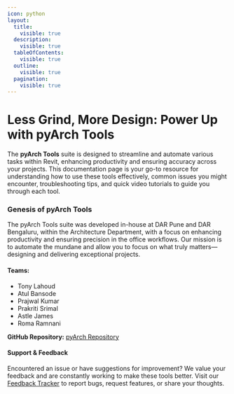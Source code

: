 ```yaml
---
icon: python
layout:
  title:
    visible: true
  description:
    visible: true
  tableOfContents:
    visible: true
  outline:
    visible: true
  pagination:
    visible: true
---
```


# Less Grind, More Design: Power Up with pyArch Tools

The **pyArch Tools** suite is designed to streamline and automate various tasks within Revit, enhancing productivity and ensuring accuracy across your projects. This documentation page is your go-to resource for understanding how to use these tools effectively, common issues you might encounter, troubleshooting tips, and quick video tutorials to guide you through each tool.

### Genesis of pyArch Tools

The pyArch Tools suite was developed in-house at DAR Pune and DAR Bengaluru, within the Architecture Department, with a focus on enhancing productivity and ensuring precision in the office workflows. Our mission is to automate the mundane and allow you to focus on what truly matters—designing and delivering exceptional projects.

#### **Teams:**

* Tony Lahoud
* Atul Bansode
* Prajwal Kumar
* Prakriti Srimal
* Astle James
* Roma Ramnani

**GitHub Repository:** [pyArch Repository](https://github.com/prajwalbkumar/pyArch)

#### Support & Feedback

Encountered an issue or have suggestions for improvement? We value your feedback and are constantly working to make these tools better. Visit our [Feedback Tracker](https://darcairo-my.sharepoint.com/:x:/g/personal/prajwal\_kumar\_dar\_com/EdtnasWI0p5AiJLiffuiG\_4B1lHvi98bKtdrCgdcRiNsRA?e=RM8M6x) to report bugs, request features, or share your thoughts.

